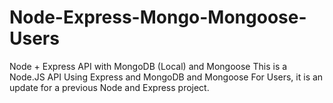 # Node-Express-Mongo-Mongoose-Users
Node + Express API with MongoDB (Local) and Mongoose
This is a Node.JS API Using Express and MongoDB and Mongoose For Users,
it is an update for a previous Node and Express project.

